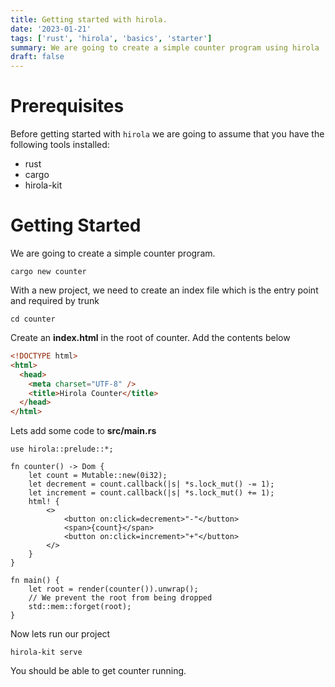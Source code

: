 ```yaml
---
title: Getting started with hirola.
date: '2023-01-21'
tags: ['rust', 'hirola', 'basics', 'starter']
summary: We are going to create a simple counter program using hirola
draft: false
---
```


# Prerequisites

Before getting started with `hirola` we are going to assume that you have the following tools installed:

- rust
- cargo
- hirola-kit

# Getting Started

We are going to create a simple counter program.

`cargo new counter`

With a new project, we need to create an index file which is the entry point and required by trunk

`cd counter`

Create an **index.html** in the root of counter. Add the contents below

```html
<!DOCTYPE html>
<html>
  <head>
    <meta charset="UTF-8" />
    <title>Hirola Counter</title>
  </head>
</html>
```

Lets add some code to **src/main.rs**

```rust,no_run
use hirola::prelude::*;

fn counter() -> Dom {
    let count = Mutable::new(0i32);
    let decrement = count.callback(|s| *s.lock_mut() -= 1);
    let increment = count.callback(|s| *s.lock_mut() += 1);
    html! {
        <>
            <button on:click=decrement>"-"</button>
            <span>{count}</span>
            <button on:click=increment>"+"</button>
        </>
    }
}

fn main() {
    let root = render(counter()).unwrap();
    // We prevent the root from being dropped
    std::mem::forget(root);
}
```

Now lets run our project

`hirola-kit serve`

You should be able to get counter running.
